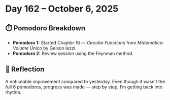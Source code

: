# Day 162 – October 6, 2025

## ⏱️ Pomodoro Breakdown

- **Pomodoro 1:** Started Chapter 16 — *Circular Functions* from *Matemática: Volume Único* by Gelson Iezzi.  
- **Pomodoro 2:** Review session using the Feynman method.

## 💬 Reflection

A noticeable improvement compared to yesterday. Even though it wasn’t the full 6 pomodoros, progress was made — step by step, I’m getting back into rhythm.
